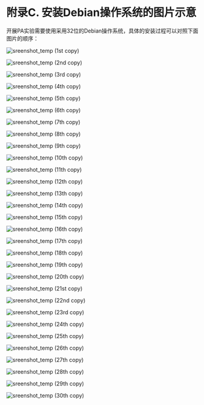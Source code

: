 # 附录C. 安装Debian操作系统的图片示意

开展PA实验需要使用采用32位的Debian操作系统，具体的安装过程可以对照下面图片的顺序：

![sreenshot_temp (1st copy)](sreenshot_temp%20(1st%20copy).png)

![sreenshot_temp (2nd copy)](sreenshot_temp%20(2nd%20copy).png)

![sreenshot_temp (3rd copy)](sreenshot_temp%20(3rd%20copy).png)

![sreenshot_temp (4th copy)](sreenshot_temp%20(4th%20copy).png)

![sreenshot_temp (5th copy)](sreenshot_temp%20(5th%20copy).png)

![sreenshot_temp (6th copy)](sreenshot_temp%20(6th%20copy).png)

![sreenshot_temp (7th copy)](sreenshot_temp%20(7th%20copy).png)

![sreenshot_temp (8th copy)](sreenshot_temp%20(8th%20copy).png)

![sreenshot_temp (9th copy)](sreenshot_temp%20(9th%20copy).png)

![sreenshot_temp (10th copy)](sreenshot_temp%20(10th%20copy).png)

![sreenshot_temp (11th copy)](sreenshot_temp%20(11th%20copy).png)

![sreenshot_temp (12th copy)](sreenshot_temp%20(12th%20copy).png)

![sreenshot_temp (13th copy)](sreenshot_temp%20(13th%20copy).png)

![sreenshot_temp (14th copy)](sreenshot_temp%20(14th%20copy).png)

![sreenshot_temp (15th copy)](sreenshot_temp%20(15th%20copy).png)

![sreenshot_temp (16th copy)](sreenshot_temp%20(16th%20copy).png)

![sreenshot_temp (17th copy)](sreenshot_temp%20(17th%20copy).png)

![sreenshot_temp (18th copy)](sreenshot_temp%20(18th%20copy).png)

![sreenshot_temp (19th copy)](sreenshot_temp%20(19th%20copy).png)

![sreenshot_temp (20th copy)](sreenshot_temp%20(20th%20copy).png)

![sreenshot_temp (21st copy)](sreenshot_temp%20(21st%20copy).png)

![sreenshot_temp (22nd copy)](sreenshot_temp%20(22nd%20copy).png)

![sreenshot_temp (23rd copy)](sreenshot_temp%20(23rd%20copy).png)

![sreenshot_temp (24th copy)](sreenshot_temp%20(24th%20copy).png)

![sreenshot_temp (25th copy)](sreenshot_temp%20(25th%20copy).png)

![sreenshot_temp (26th copy)](sreenshot_temp%20(26th%20copy).png)

![sreenshot_temp (27th copy)](sreenshot_temp%20(27th%20copy).png)

![sreenshot_temp (28th copy)](sreenshot_temp%20(28th%20copy).png)

![sreenshot_temp (29th copy)](sreenshot_temp%20(29th%20copy).png)

![sreenshot_temp (30th copy)](sreenshot_temp%20(30th%20copy).png)
